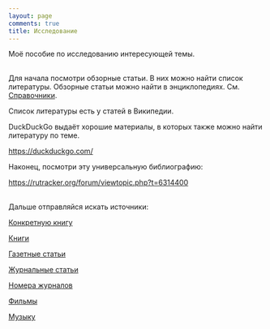 ```yaml
---
layout: page
comments: true
title: Исследование
---
```


Моё пособие по исследованию интересующей темы.
<br><br>

Для начала посмотри обзорные статьи. В них можно найти список литературы. Обзорные статьи можно найти в энциклопедиях. См. [Справочники](/ru/reference-books).

Список литературы есть у статей в Википедии.

DuckDuckGo выдаёт хорошие материалы, в которых также можно найти литературу по теме.

<https://duckduckgo.com/>

Наконец, посмотри эту универсальную библиографию:

<https://rutracker.org/forum/viewtopic.php?t=6314400>
<br><br>

Дальше отправляйся искать источники:

[Конкретную книгу](/ru/how-to-find-books)

[Книги](/ru/libraries)

[Газетные статьи](/ru/newspapers)

[Журнальные статьи](/ru/articles)

[Номера журналов](/ru/magazines)

[Фильмы](/ru/films)

[Музыку](/ru/music)